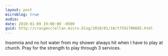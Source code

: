 ```yaml
---
layout: post
microblog: true
audio: 
date: 2010-01-09 19:00:00 -0500
guid: http://craigmcclellan.micro.blog/2010/01/10/t7591700685.html
---
```

Insomnia and no hot water from my shower always hit when I have to play at church.  Pray for the strength to play through 3 services.
